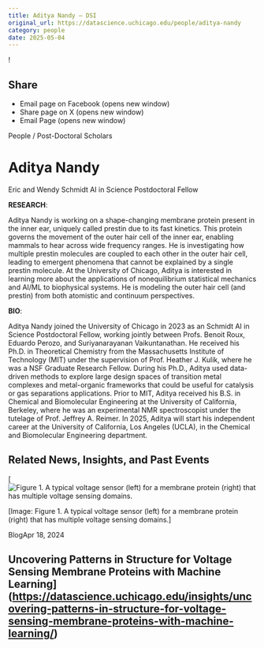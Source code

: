 ```yaml
---
title: Aditya Nandy – DSI
original_url: https://datascience.uchicago.edu/people/aditya-nandy
category: people
date: 2025-05-04
---
```


<!-- Table-like structure detected -->

!

## Share

* Email page on Facebook (opens new window)
* Share page on X (opens new window)
* Email Page (opens new window)

<!-- Table-like structure detected -->

People / Post-Doctoral Scholars

# Aditya Nandy

Eric and Wendy Schmidt AI in Science Postdoctoral Fellow

**RESEARCH**:

Aditya Nandy is working on a shape-changing membrane protein present in the inner ear, uniquely called prestin due to its fast kinetics. This protein governs the movement of the outer hair cell of the inner ear, enabling mammals to hear across wide frequency ranges. He is investigating how multiple prestin molecules are coupled to each other in the outer hair cell, leading to emergent phenomena that cannot be explained by a single prestin molecule. At the University of Chicago, Aditya is interested in learning more about the applications of nonequilibrium statistical mechanics and AI/ML to biophysical systems. He is modeling the outer hair cell (and prestin) from both atomistic and continuum perspectives.

**BIO**:

Aditya Nandy joined the University of Chicago in 2023 as an Schmidt AI in Science Postdoctoral Fellow, working jointly between Profs. Benoit Roux, Eduardo Perozo, and Suriyanarayanan Vaikuntanathan. He received his Ph.D. in Theoretical Chemistry from the Massachusetts Institute of Technology (MIT) under the supervision of Prof. Heather J. Kulik, where he was a NSF Graduate Research Fellow. During his Ph.D., Aditya used data-driven methods to explore large design spaces of transition metal complexes and metal-organic frameworks that could be useful for catalysis or gas separations applications. Prior to MIT, Aditya received his B.S. in Chemical and Biomolecular Engineering at the University of California, Berkeley, where he was an experimental NMR spectroscopist under the tutelage of Prof. Jeffrey A. Reimer. In 2025, Aditya will start his independent career at the University of California, Los Angeles (UCLA), in the Chemical and Biomolecular Engineering department.

## Related News, Insights, and Past Events

<!-- Table-like structure detected -->

[![Figure 1. A typical voltage sensor (left) for a membrane protein (right) that has multiple voltage sensing domains.](https://datascience.uchicago.edu/wp-content/uploads/2024/04/blog_figure1-750x500.png)

[Image: Figure 1. A typical voltage sensor (left) for a membrane protein (right) that has multiple voltage sensing domains.]

BlogApr 18, 2024

## Uncovering Patterns in Structure for Voltage Sensing Membrane Proteins with Machine Learning](https://datascience.uchicago.edu/insights/uncovering-patterns-in-structure-for-voltage-sensing-membrane-proteins-with-machine-learning/)